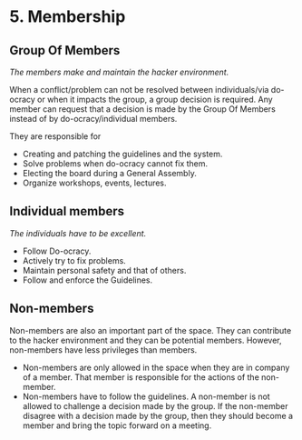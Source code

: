 # 5. Membership

## Group Of Members

*The members make and maintain the hacker environment.*

When a conflict/problem can not be resolved between individuals/via do-ocracy or when it impacts the group, a group decision is required.  Any member can request that a decision is made by the Group Of Members instead of by do-ocracy/individual members.

They are responsible for

- Creating and patching the guidelines and the system.
- Solve problems when do-ocracy cannot fix them.
- Electing the board during a General Assembly.
- Organize workshops, events, lectures.

## Individual members

*The individuals have to be excellent.*

- Follow Do-ocracy.
- Actively try to fix problems.
- Maintain personal safety and that of others.
- Follow and enforce the Guidelines.

## Non-members

Non-members are also an important part of the space. They can contribute to the hacker environment and they can be potential members. However, non-members have less privileges than members.

- Non-members are only allowed in the space when they are in company of a member. That member is responsible for the actions of the non-member.
- Non-members have to follow the guidelines. A non-member is not allowed to challenge a decision made by the group. If the non-member disagree with a decision made by the group, then they should become a member and bring the topic forward on a meeting.
